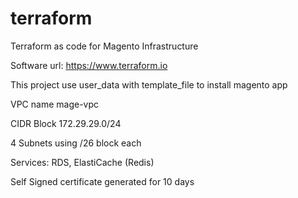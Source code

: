 # terraform

Terraform as code for Magento Infrastructure

Software url: https://www.terraform.io


This project use user_data with template_file to install magento app

VPC name mage-vpc

CIDR Block 172.29.29.0/24

4 Subnets using /26 block each

Services: RDS, ElastiCache (Redis)

Self Signed certificate generated for 10 days
